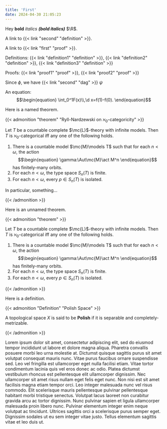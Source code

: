 ```yaml
---
title: 'First'
date: 2024-04-30 21:05:23
---
```


Hey **bold** *italics* ***(bold italics)*** $\R$.

A link to {{< link "second" "definition" >}}.

A link to {{< link "first" "proof" >}}.

Definitions: {{< link "definition1" "definition" >}}, {{< link "definition2" "definition" >}}, {{< link "definition3" "definition" >}}

Proofs: {{< link "proof1" "proof" >}}, {{< link "proof2" "proof" >}}

Since $\phi$, we have {{< link "second" "dag" >}} $\psi$

An equation:
$$\begin{equation}
    \int_0^1F(x)\\,\d x=f(1)-f(0).
\end{equation}$$

Here is a named theorem.

{{< admonition "theorem" "Ryll-Nardzewski on $\aleph_0$-categoricity" >}}

Let $T$ be a countable complete $\mc{L}$-theory with infinite models. Then $T$ is $\aleph_0$-categorical iff any one of the following holds.
1. There is a countable model $\mc{M}\models T$ such that for each $n<\omega$, the action
$$\begin{equation}
    \gamma:\Aut\mc{M}\act M^n
\end{equation}$$
has finitely-many orbits.
2. For each $n<\omega$, the type space $S_n(T)$ is finite.
3. For each $n<\omega$, every $p\in S_n(T)$ is isolated.

In particular, something...

{{< /admonition >}}

Here is an unnamed theorem.

{{< admonition "theorem" >}}

Let $T$ be a countable complete $\mc{L}$-theory with infinite models. Then $T$ is $\aleph_0$-categorical iff any one of the following holds.
1. There is a countable model $\mc{M}\models T$ such that for each $n<\omega$, the action
$$\begin{equation}
    \gamma:\Aut\mc{M}\act M^n
\end{equation}$$
has finitely-many orbits.
2. For each $n<\omega$, the type space $S_n(T)$ is finite.
3. For each $n<\omega$, every $p\in S_n(T)$ is isolated.

{{< /admonition >}}

Here is a definition.

{{< admonition "Definition" "Polish Space" >}}

A topological space $X$ is said to be **Polish** if it is separable and completely-metrizable.

{{< /admonition >}}

Lorem ipsum dolor sit amet, consectetur adipiscing elit, sed do eiusmod tempor incididunt ut labore et dolore magna aliqua. Pharetra convallis posuere morbi leo urna molestie at. Dictumst quisque sagittis purus sit amet volutpat consequat mauris nunc. Vitae purus faucibus ornare suspendisse sed. Leo vel fringilla est ullamcorper eget nulla facilisi etiam. Vitae tortor condimentum lacinia quis vel eros donec ac odio. Platea dictumst vestibulum rhoncus est pellentesque elit ullamcorper dignissim. Nec ullamcorper sit amet risus nullam eget felis eget nunc. Non nisi est sit amet facilisis magna etiam tempor orci. Leo integer malesuada nunc vel risus commodo. Elit scelerisque mauris pellentesque pulvinar pellentesque habitant morbi tristique senectus. Volutpat lacus laoreet non curabitur gravida arcu ac tortor dignissim. Nunc pulvinar sapien et ligula ullamcorper malesuada proin libero nunc. Pulvinar elementum integer enim neque volutpat ac tincidunt. Ultrices sagittis orci a scelerisque purus semper eget. Dignissim sodales ut eu sem integer vitae justo. Tellus elementum sagittis vitae et leo duis ut.
